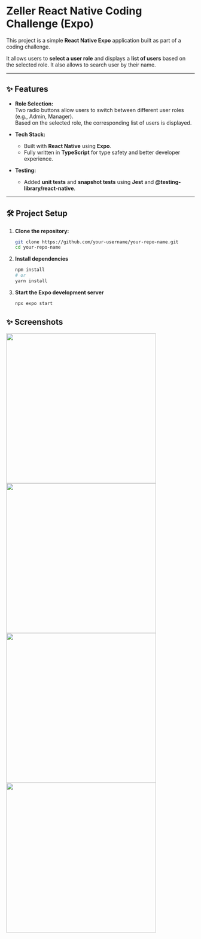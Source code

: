# Zeller React Native Coding Challenge (Expo)

This project is a simple **React Native Expo** application built as part of a coding challenge.

It allows users to **select a user role** and displays a **list of users** based on the selected role.
It also allows to search user by their name.

---

## ✨ Features

- **Role Selection:**  
  Two radio buttons allow users to switch between different user roles (e.g., Admin, Manager).  
  Based on the selected role, the corresponding list of users is displayed.
  
- **Tech Stack:**
  - Built with **React Native** using **Expo**.
  - Fully written in **TypeScript** for type safety and better developer experience.

- **Testing:**
  - Added **unit tests** and **snapshot tests** using **Jest** and **@testing-library/react-native**.

---

## 🛠 Project Setup

1. **Clone the repository:**
   ```bash
   git clone https://github.com/your-username/your-repo-name.git
   cd your-repo-name

   ```
2. **Install dependencies**
   ```bash
   npm install
   # or
   yarn install
   ```
3. **Start the Expo development server**
   ```bash
   npx expo start
   ```

## ✨ Screenshots
   <img src="https://github.com/user-attachments/assets/62a09686-1837-429f-bf7c-6d8a9002c8db" height="400">
   <img src="https://github.com/user-attachments/assets/f7eacd6a-344b-4f92-aaa5-dff584b06f15" height="400">
   <img src="https://github.com/user-attachments/assets/94c88d37-320a-4843-a5bd-d10e0cd20aa9" height="400">
   <img src="https://github.com/user-attachments/assets/856dd5a8-0383-43b0-93c7-c3aabf94cea8" height="400">

